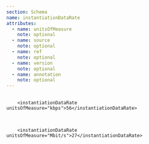 ```yaml
---
section: Schema
name: instantiationDataRate
attributes:
  - name: unitsOfMeasure
    note: optional
  - name: source
    note: optional
  - name: ref
    note: optional
  - name: version
    note: optional
  - name: annotation
    note: optional
---
```


<pre>
  <code>
    &lt;instantiationDataRate unitsOfMeasure=&quot;kbps&quot;&gt;56&lt;/instantiationDataRate&gt;
  </code>
</pre>

<pre>
  <code>
    &lt;instantiationDataRate unitsOfMeasure=&quot;Mbit/s&quot;&gt;27&lt;/instantiationDataRate&gt;
  </code>
</pre>
